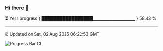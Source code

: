 ### Hi there 👋

⏳ Year progress { █████████████████▁▁▁▁▁▁▁▁▁▁▁▁▁ } 58.43 %

---

⏰ Updated on Sat, 02 Aug 2025 06:22:53 GMT

![Progress Bar CI](https://github.com/liununu/liununu/workflows/Progress%20Bar%20CI/badge.svg)
